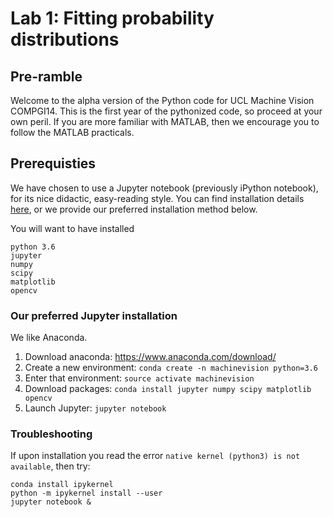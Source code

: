 # Lab 1: Fitting probability distributions

## Pre-ramble
Welcome to the alpha version of the Python code for UCL Machine Vision
COMPGI14. This is the first year of the pythonized code, so proceed at
your own peril. If you are more familiar with MATLAB, then we encourage
you to follow the MATLAB practicals.

## Prerequisties
We have chosen to use a Jupyter notebook (previously iPython notebook),
for its nice didactic, easy-reading style. You can find installation
details [here](http://jupyter.readthedocs.io/en/latest/install.html), or
we provide our preferred installation method below.

You will want to have installed
```
python 3.6
jupyter
numpy
scipy
matplotlib
opencv
```

### Our preferred Jupyter installation
We like Anaconda.

1) Download anaconda: https://www.anaconda.com/download/
2) Create a new environment: `conda create -n machinevision python=3.6`
3) Enter that environment: `source activate machinevision`
4) Download packages: `conda install jupyter numpy scipy matplotlib opencv`
5) Launch Jupyter: `jupyter notebook`


### Troubleshooting
If upon installation you read the error `native kernel (python3) is not available`, 
then try:

```
conda install ipykernel
python -m ipykernel install --user
jupyter notebook &
```
